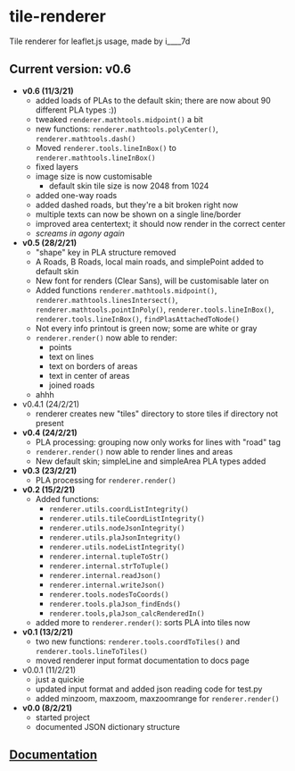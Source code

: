# tile-renderer
Tile renderer for leaflet.js usage, made by i____7d

## Current version: v0.6
* **v0.6 (11/3/21)**
  * added loads of PLAs to the default skin; there are now about 90 different PLA types :))
  * tweaked `renderer.mathtools.midpoint()` a bit
  * new functions: `renderer.mathtools.polyCenter()`, `renderer.mathtools.dash()`
  * Moved `renderer.tools.lineInBox()` to `renderer.mathtools.lineInBox()`
  * fixed layers
  * image size is now customisable
    * default skin tile size is now 2048 from 1024
  * added one-way roads
  * added dashed roads, but they're a bit broken right now
  * multiple texts can now be shown on a single line/border
  * improved area centertext; it should now render in the correct center
  * *screams in agony again*
* **v0.5 (28/2/21)**
  * "shape" key in PLA structure removed
  * A Roads, B Roads, local main roads, and simplePoint added to default skin
  * New font for renders (Clear Sans), will be customisable later on
  * Added functions `renderer.mathtools.midpoint()`, `renderer.mathtools.linesIntersect()`, `renderer.mathtools.pointInPoly()`, `renderer.tools.lineInBox()`, `renderer.tools.lineInBox()`, `findPlasAttachedToNode()`
  * Not every info printout is green now; some are white or gray
  * `renderer.render()` now able to render:
    * points
    * text on lines
    * text on borders of areas
    * text in center of areas
    * joined roads
  * ahhh
* v0.4.1 (24/2/21)
  * renderer creates new "tiles" directory to store tiles if directory not present
* **v0.4 (24/2/21)**
  * PLA processing: grouping now only works for lines with "road" tag
  * `renderer.render()` now able to render lines and areas
  * New default skin; simpleLine and simpleArea PLA types added
* **v0.3 (23/2/21)**
  * PLA processing for `renderer.render()`
* **v0.2 (15/2/21)**
  * Added functions:
    * `renderer.utils.coordListIntegrity()`
    * `renderer.utils.tileCoordListIntegrity()`
    * `renderer.utils.nodeJsonIntegrity()`
    * `renderer.utils.plaJsonIntegrity()`
    * `renderer.utils.nodeListIntegrity()`
    * `renderer.internal.tupleToStr()`
    * `renderer.internal.strToTuple()`
    * `renderer.internal.readJson()`
    * `renderer.internal.writeJson()`
    * `renderer.tools.nodesToCoords()`
    * `renderer.tools.plaJson_findEnds()`
    * `renderer.tools,plaJson_calcRenderedIn()`
  * added more to `renderer.render()`: sorts PLA into tiles now
* **v0.1 (13/2/21)**
  * two new functions: `renderer.tools.coordToTiles()` and `renderer.tools.lineToTiles()`
  * moved renderer input format documentation to docs page
* v0.0.1 (11/2/21)
  * just a quickie
  * updated input format and added json reading code for test.py
  * added minzoom, maxzoom, maxzoomrange for `renderer.render()`
* **v0.0 (8/2/21)**
  * started project
  * documented JSON dictionary structure

## [Documentation](../main/docs.md)